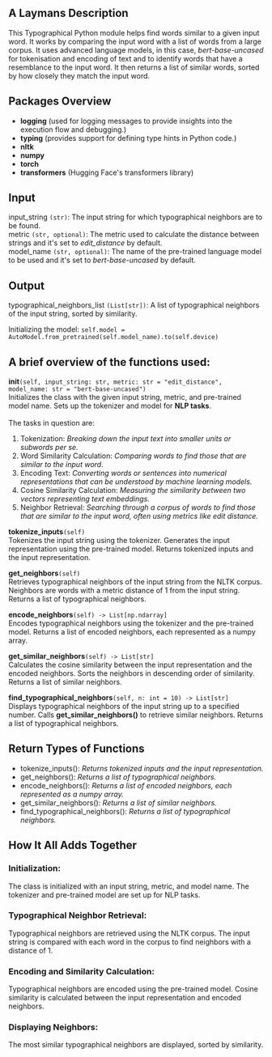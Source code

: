 ## A Laymans Description
This Typographical Python module helps find words similar to a given input word. It works by comparing the input word with a list of words from a large corpus. It uses advanced language models, in this case, *bert-base-uncased* for tokenisation and encoding of text and to identify words that have a resemblance to the input word. It then returns a list of similar words, sorted by how closely they match the input word.

## Packages Overview
- **logging** (used for logging messages to provide insights into the execution flow and debugging.)
- **typing** (provides support for defining type hints in Python code.)
- **nltk**
- **numpy**
- **torch**
- **transformers** (Hugging Face's transformers library)

## Input

input_string `(str)`: The input string for which typographical neighbors are to be found.\
metric `(str, optional)`: The metric used to calculate the distance between strings and it's set to *edit_distance* by default.\
model_name `(str, optional)`: The name of the pre-trained language model to be used and it's set to *bert-base-uncased* by default.

## Output

typographical_neighbors_list `(List[str])`: A list of typographical neighbors of the input string, sorted by similarity.

Initializing the model: `self.model = AutoModel.from_pretrained(self.model_name).to(self.device)`

## A brief overview of the functions used:

**__init__**`(self, input_string: str, metric: str = "edit_distance", model_name: str = "bert-base-uncased")`\
Initializes the class with the given input string, metric, and pre-trained model name.
Sets up the tokenizer and model for **NLP tasks**.\
\
The tasks in question are:

1. Tokenization: *Breaking down the input text into smaller units or subwords per se.*
2. Word Similarity Calculation: *Comparing words to find those that are similar to the input word.*
3. Encoding Text: *Converting words or sentences into numerical representations that can be understood by machine learning models.*
4. Cosine Similarity Calculation: *Measuring the similarity between two vectors representing text embeddings.*
5. Neighbor Retrieval: *Searching through a corpus of words to find those that are similar to the input word, often using metrics like edit distance.*

**tokenize_inputs**`(self)`\
Tokenizes the input string using the tokenizer.
Generates the input representation using the pre-trained model.
Returns tokenized inputs and the input representation.

**get_neighbors**`(self)`\
Retrieves typographical neighbors of the input string from the NLTK corpus.
Neighbors are words with a metric distance of 1 from the input string.
Returns a list of typographical neighbors.

**encode_neighbors**`(self) -> List[np.ndarray]`\
Encodes typographical neighbors using the tokenizer and the pre-trained model.
Returns a list of encoded neighbors, each represented as a numpy array.

**get_similar_neighbors**`(self) -> List[str]`\
Calculates the cosine similarity between the input representation and the encoded neighbors.
Sorts the neighbors in descending order of similarity.
Returns a list of similar neighbors.

**find_typographical_neighbors**`(self, n: int = 10) -> List[str]`\
Displays typographical neighbors of the input string up to a specified number.
Calls **get_similar_neighbors()** to retrieve similar neighbors.
Returns a list of typographical neighbors.


## Return Types of Functions
- tokenize_inputs(): *Returns tokenized inputs and the input representation.*
- get_neighbors(): *Returns a list of typographical neighbors.*
- encode_neighbors(): *Returns a list of encoded neighbors, each represented as a numpy array.*
- get_similar_neighbors(): *Returns a list of similar neighbors.*
- find_typographical_neighbors(): *Returns a list of typographical neighbors.*

## How It All Adds Together

### Initialization:
The class is initialized with an input string, metric, and model name. The tokenizer and pre-trained model are set up for NLP tasks.

### Typographical Neighbor Retrieval:
Typographical neighbors are retrieved using the NLTK corpus. The input string is compared with each word in the corpus to find neighbors with a distance of 1.

### Encoding and Similarity Calculation:
Typographical neighbors are encoded using the pre-trained model. Cosine similarity is calculated between the input representation and encoded neighbors.

### Displaying Neighbors:
The most similar typographical neighbors are displayed, sorted by similarity.

